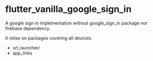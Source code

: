 # flutter_vanilla_google_sign_in
A google sign in implementation without google_sign_in package nor firebase dependency.

It relies on packages covering all devices:
* url_launcher/
* app_links

